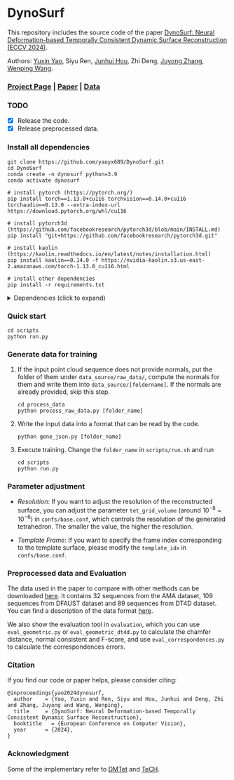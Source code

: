 # DynoSurf
This repository includes the source code of the paper [DynoSurf: Neural Deformation-based Temporally Consistent Dynamic Surface Reconstruction (ECCV 2024)](https://arxiv.org/abs/2403.11586).

Authors: [Yuxin Yao](https://yaoyx689.github.io/), Siyu Ren, [Junhui Hou](https://sites.google.com/site/junhuihoushomepage/), Zhi Deng, [Juyong Zhang](http://staff.ustc.edu.cn/~juyong/), [Wenping Wang](https://engineering.tamu.edu/cse/profiles/Wang-Wenping.html).

### <a href="https://yaoyx689.github.io/DynoSurf.html" target="_blank">Project Page</a> | <a href="https://arxiv.org/abs/2403.11586" target="_blank">Paper</a> | <a href="https://drive.google.com/drive/folders/1ekyldZxr76LYjZ5FgIRQz-Rp9eZjQQhL?usp=sharing" target="_blank">Data</a>

### TODO

- [x] Release the code. 
- [x] Release preprocessed data. 

### Install all dependencies  
```shell
git clone https://github.com/yaoyx689/DynoSurf.git
cd DynoSurf 
conda create -n dynosurf python=3.9 
conda activate dynosurf

# install pytorch (https://pytorch.org/)
pip install torch==1.13.0+cu116 torchvision==0.14.0+cu116 torchaudio==0.13.0 --extra-index-url https://download.pytorch.org/whl/cu116

# install pytorch3d (https://github.com/facebookresearch/pytorch3d/blob/main/INSTALL.md)
pip install "git+https://github.com/facebookresearch/pytorch3d.git"

# install kaolin (https://kaolin.readthedocs.io/en/latest/notes/installation.html)
pip install kaolin==0.14.0 -f https://nvidia-kaolin.s3.us-east-2.amazonaws.com/torch-1.13.0_cu116.html

# install other dependencies
pip install -r requirements.txt 
```

<details>
  <summary> Dependencies (click to expand) </summary>

- numpy=1.24.4
- torch=1.13.0+cu116
- openmesh=1.2.1
- pytorch3d=0.7.4
- configargparse=1.7
- point-cloud-utils=0.30.4
- pymcubes=0.1.4
- pykdtree=1.3.11
- pymeshlab=2022.2.post4
- tqdm=4.62.3
- kaolin=0.14.0
- pyvista=0.38.5
- tetgen=0.6.2
- open3d=0.17.0
- matplotlib=3.8.2
- tensorboard
- pymeshfix==0.16.2

</details>


### Quick start 
```
cd scripts
python run.py 
```


### Generate data for training 
1. If the input point cloud sequence does not provide normals,  put the folder of them under `data_source/raw_data/`, compute the normals for them and write them into `data_source/[foldername]`. If the normals are already provided, skip this step.  
    ```
    cd process_data 
    python process_raw_data.py [folder_name]
    ```
2. Write the input data into a format that can be read by the code. 
    ```
    python gene_json.py [folder_name]
    ```

2. Execute training. Change the  `folder_name` in `scripts/run.sh` and run 
    ```
    cd scripts 
    python run.py 
    ```


### Parameter adjustment 
- *Resolution*: If you want to adjust the resolution of the reconstructed surface, you can adjust the parameter `tet_grid_volume` (around $10^{-8}$ ~ $10^{-6}$) in `confs/base.conf`, which controls the resolution of the generated tetrahedron. The smaller the value, the higher the resolution.

- *Template Frame*: If you want to specify the frame index corresponding to the template surface, please modify the `template_idx` in `confs/base.conf`.

### Preprocessed data and Evaluation 
The data used in the paper to compare with other methods can be downloaded [here](https://drive.google.com/drive/folders/1ekyldZxr76LYjZ5FgIRQz-Rp9eZjQQhL?usp=sharing). It contains 32 sequences from the AMA dataset, 109 sequences from DFAUST dataset and 89 sequences from DT4D dataset. You can find a description of the data format [here](https://drive.google.com/drive/folders/1ekyldZxr76LYjZ5FgIRQz-Rp9eZjQQhL?usp=sharing).

We also show the evaluation tool in ``evaluation``, which you can use ``eval_geometric.py`` or ``eval_geometric_dt4d.py`` to calculate the chamfer distance, normal consistent and F-score, and use ``eval_correspondences.py`` to calculate the correspondences errors.



### Citation 
If you find our code or paper helps, please consider citing:
```
@inproceedings{yao2024dynosurf,
  author    = {Yao, Yuxin and Ren, Siyu and Hou, Junhui and Deng, Zhi and Zhang, Juyong and Wang, Wenping},
  title     = {DynoSurf: Neural Deformation-based Temporally Consistent Dynamic Surface Reconstruction},
  booktitle   = {European Conference on Computer Vision},
  year      = {2024},
}
```

### Acknowledgment
Some of the implementary refer to [DMTet](https://research.nvidia.com/labs/toronto-ai/DMTet/) and [TeCH](https://github.com/huangyangyi/TeCH). 
